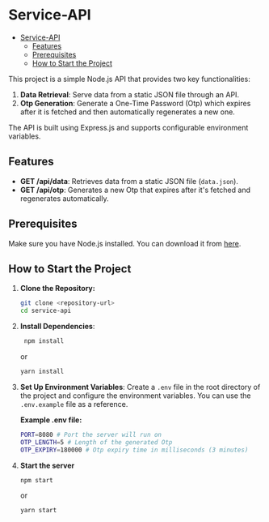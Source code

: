 # Service-API

- [Service-API](#service-api)
  - [Features](#features)
  - [Prerequisites](#prerequisites)
  - [How to Start the Project](#how-to-start-the-project)

This project is a simple Node.js API that provides two key functionalities:

1. **Data Retrieval**: Serve data from a static JSON file through an API.
2. **Otp Generation**: Generate a One-Time Password (Otp) which expires after it is fetched and then automatically regenerates a new one.

The API is built using Express.js and supports configurable environment variables.

## Features

- **GET /api/data**: Retrieves data from a static JSON file (`data.json`).
- **GET /api/otp**: Generates a new Otp that expires after it's fetched and regenerates automatically.

## Prerequisites

Make sure you have Node.js installed. You can download it from [here](https://nodejs.org/).

## How to Start the Project

1. **Clone the Repository:**

   ```bash
   git clone <repository-url>
   cd service-api
   ```

2. **Install Dependencies**:

   ```bash
    npm install
   ```

   or

   ```bash
   yarn install
   ```

3. **Set Up Environment Variables**:
   Create a `.env` file in the root directory of the project and configure the environment variables. You can use the `.env.example` file as a reference.

   **Example .env file:**

   ```bash
   PORT=8080 # Port the server will run on
   OTP_LENGTH=5 # Length of the generated Otp
   OTP_EXPIRY=180000 # Otp expiry time in milliseconds (3 minutes)
   ```

4. **Start the server**

   ```bash
   npm start
   ```

   or

   ```bash
   yarn start
   ```
